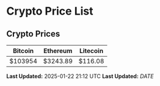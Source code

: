 # Crypto Price List

## Crypto Prices
| Bitcoin | Ethereum | Litecoin |
| ------- | -------- | -------- |
| $103954 | $3243.89 | $116.08 |
**Last Updated:** 2025-01-22 21:12 UTC
**Last Updated:** $DATE$
